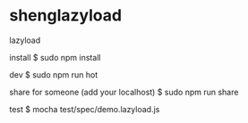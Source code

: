 # shenglazyload
lazyload


install
$ sudo npm install 

dev 
$ sudo npm run hot 

share for someone (add your localhost)
$ sudo npm run share  

test 
$ mocha test/spec/demo.lazyload.js
